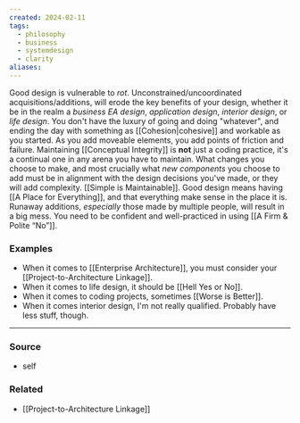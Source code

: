 ```yaml
---
created: 2024-02-11
tags:
  - philosophy
  - business
  - systemdesign
  - clarity
aliases:
---
```

Good design is vulnerable to *rot*. Unconstrained/uncoordinated acquisitions/additions, will erode the key benefits of your design, whether it be in the realm a *business EA design*, *application design*, *interior design*, or *life design*. You don't have the luxury of going and doing "whatever", and ending the day with something as [[Cohesion|cohesive]] and workable as you started. As you add moveable elements, you add points of friction and failure. Maintaining [[Conceptual Integrity]] is **not** just a coding practice, it's a continual one in any arena you have to maintain. What changes you choose to make, and most crucially what *new components* you choose to add must be in alignment with the design decisions you've made, or they will add complexity. [[Simple is Maintainable]]. Good design means having [[A Place for Everything]], and that everything make sense in the place it is. Runaway additions, *especially* those made by multiple people, will result in a big mess. You need to be confident and well-practiced in using [[A Firm & Polite “No”]].

### Examples
- When it comes to [[Enterprise Architecture]], you must consider your [[Project-to-Architecture Linkage]].
- When it comes to life design, it should be [[Hell Yes or No]].
- When it comes to coding projects, sometimes [[Worse is Better]].
- When it comes interior design, I'm not really qualified. Probably have less stuff, though.

****
### Source
- self

### Related
- [[Project-to-Architecture Linkage]]